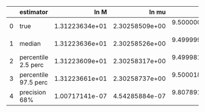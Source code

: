 |    | estimator            |           ln M |          ln mu |              a |             p0 |             e0 |             DL |       costhetaS |           phiS |      costhetaK |           phiK |     Phivarphi0 |          Phir0 |               d |
|---:|:---------------------|---------------:|---------------:|---------------:|---------------:|---------------:|---------------:|----------------:|---------------:|---------------:|---------------:|---------------:|---------------:|----------------:|
|  0 | true                 | 1.31223634e+01 | 2.30258509e+00 | 9.50000000e-01 | 1.19929341e+01 | 4.00000000e-01 | 7.04512945e-01 |  6.12323400e-17 | 3.14159265e+00 | 7.07106781e-01 | 1.04719755e+00 | 1.04719755e+00 | 3.14159265e+00 |  0.00000000e+00 |
|  1 | median               | 1.31223636e+01 | 2.30258526e+00 | 9.49999984e-01 | 1.19929336e+01 | 3.99999715e-01 | 7.05572864e-01 |  2.13856938e-02 | 3.14256708e+00 | 6.88309415e-01 | 1.07226966e+00 | 4.00819824e+00 | 3.12615147e+00 | -2.33088097e-04 |
|  2 | percentile 2.5 perc  | 1.31223609e+01 | 2.30258317e+00 | 9.49998120e-01 | 1.19929175e+01 | 3.99998758e-01 | 6.77379963e-01 | -4.17435867e-03 | 3.13833992e+00 | 6.67290813e-01 | 1.02493072e+00 | 9.28338897e-01 | 3.05924842e+00 | -7.65431511e-04 |
|  3 | percentile 97.5 perc | 1.31223661e+01 | 2.30258737e+00 | 9.50001844e-01 | 1.19929508e+01 | 4.00000671e-01 | 7.35949361e-01 |  4.78369285e-02 | 3.14690195e+00 | 7.08751910e-01 | 1.11877410e+00 | 4.19236804e+00 | 3.19136075e+00 |  2.94868803e-04 |
|  4 | precision 68%        | 1.00717141e-07 | 4.54285884e-07 | 9.80789196e-07 | 6.95540903e-07 | 1.19403064e-06 | 2.08764162e-02 |  6.04183851e-01 | 6.79852471e-04 | 1.50044271e-02 | 2.19092832e-02 | 6.13120841e-01 | 1.05727737e-02 | -1.18502179e+00 |